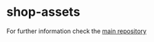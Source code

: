 # shop-assets

For further information check the [main repository](https://github.com/enhavo/enhavo)